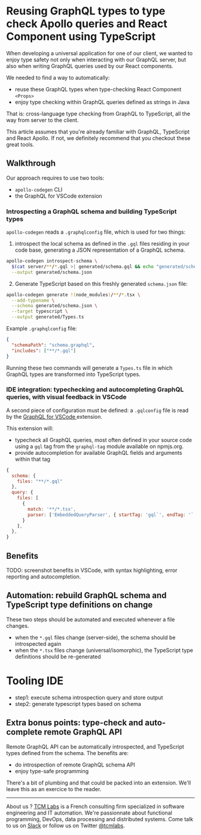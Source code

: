 # Reusing GraphQL types to type check Apollo queries and React Component using TypeScript


When developing a universal application for one of our client, we wanted to enjoy type safety not only when interacting with our GraphQL server, but also when writing GraphQL queries used by our React components.

We needed to find a way to automatically:
- reuse these GraphQL types when type-checking React Component `<Props>`
- enjoy type checking within GraphQL queries defined as strings in Java

That is: cross-language type checking from GraphQL to TypeScript, all the way from server to the client.

This article assumes that you're already familiar with GraphQL, TypeScript and React Apollo. If not, we definitely recommend that you checkout these great tools.

## Walkthrough

Our approach requires to use two tools:
* `apollo-codegen` CLI
* the GraphQL for VSCode extension

### Introspecting a GraphQL schema and building TypeScript types

`apollo-codegen` reads a `.graphqlconfig` file, which is used for two things:

1. introspect the local schema as defined in the `.gql` files residing in your code base, generating a JSON representation of a GraphQL schema.

```bash
apollo-codegen introspect-schema \
  $(cat server/**/*.gql >| generated/schema.gql && echo "generated/schema.gql") \
  --output generated/schema.json
```

2. Generate TypeScript based on this freshly generated `schema.json` file:

```bash
apollo-codegen generate !(node_modules)/**/*.tsx \
  --add-typename \
  --schema generated/schema.json \
  --target typescript \
  --output generated/Types.ts
```

Example `.graphqlconfig` file:

```json
{
  "schemaPath": "schema.graphql",
  "includes": ["**/*.gql"]
}
```

Running these two commands will generate a `Types.ts` file in which GraphQL types are transformed into TypeScript types.

### IDE integration: typechecking and autocompleting GraphQL queries, with visual feedback in VSCode

A second piece of configuration must be defined: a `.gqlconfig` file is read by the [GraphQL for VSCode
](https://marketplace.visualstudio.com/items?itemName=kumar-harsh.graphql-for-vscode) extension.

This extension will:
- typecheck all GraphQL queries, most often defined in your source code using a `gql` tag from the `graphql-tag` module available on npmjs.org.
- provide autocompletion for available GraphQL fields and arguments within that tag

```js
{
  schema: {
    files: "**/*.gql"
  },
  query: {
    files: [
      {
        match: '**/*.tsx',
        parser: ['EmbeddedQueryParser', { startTag: 'gql`', endTag: '`' }]
      }
    ],
  },
}
```

## Benefits

TODO: screenshot benefits in VSCode, with syntax highlighting, error reporting and autocompletion.


## Automation: rebuild GraphQL schema and TypeScript type definitions on change

These two steps should be automated and executed whenever a file changes.
* when the `*.gql` files change (server-side), the schema should be introspected again
* when the `*.tsx` files change (universal/isomorphic), the TypeScript type definitions should be re-generated


# Tooling IDE

- step1: execute schema introspection query and store output
- step2: generate typescript types based on schema


## Extra bonus points: type-check and auto-complete remote GraphQL API

Remote GraphQL API can be automatically introspected, and TypeScript types defined from the schema. The benefits are:
- do introspection of remote GraphQL schema API
- enjoy type-safe programming


There's a bit of plumbing and that could be packed into an extension. We'll leave this as an exercice to the reader.

* * *

About us ? [TCM Labs](http:/www.tcmlabs.fr) is a French consulting firm specialized in software engineering and IT automation. We're passionnate about functional programming, DevOps, data processing and distributed systems. Come talk to us on [Slack](https://tcmlabs.slack.com/messages/C50RJSFB3) or follow us on Twitter [@tcmlabs](https://twitter.com/tcmlabs).
